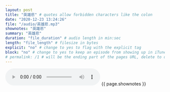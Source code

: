 ```yaml
---
layout: post
title: "英雄悲" # quotes allow forbidden characters like the colon
date: "2020-12-23 13:24:26"
file: "/audio/英雄悲.mp3"
shownotes: "英雄悲"
summary: "英雄悲"
duration: "file_duration" # audio length in min:sec
length: "file_length" # filesize in bytes
explicit: "no" # change to yes to flag with the explicit tag
block: "no" # change to yes to keep an episode from showing up in iTunes
# permalink: /1 # will be the ending part of the pages URL, delete to default to the title
---
```


<audio controls>
<source src="{{site.url}}{{site.baseurl}}{{ page.file }}" type="audio/x-mp3">
Your browser does not support the audio element.
</audio>
{{ page.shownotes }}
